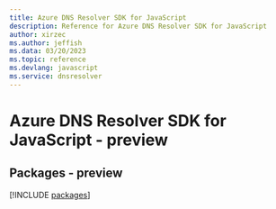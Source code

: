 ```yaml
---
title: Azure DNS Resolver SDK for JavaScript
description: Reference for Azure DNS Resolver SDK for JavaScript
author: xirzec
ms.author: jeffish
ms.data: 03/20/2023
ms.topic: reference
ms.devlang: javascript
ms.service: dnsresolver
---
```

# Azure DNS Resolver SDK for JavaScript - preview
## Packages - preview
[!INCLUDE [packages](dns-resolver-index.md)]